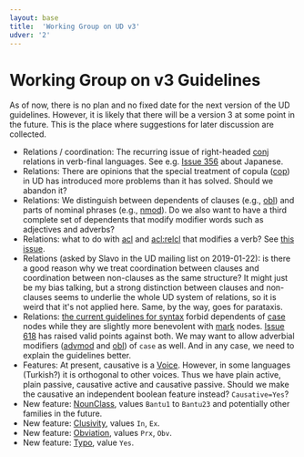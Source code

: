 ```yaml
---
layout: base
title:  'Working Group on UD v3'
udver: '2'
---
```


# Working Group on v3 Guidelines

As of now, there is no plan and no fixed date for the next version of the UD
guidelines. However, it is likely that there will be a version 3 at some point
in the future. This is the place where suggestions for later discussion are
collected.

* Relations / coordination: The recurring issue of right-headed [conj]() relations
  in verb-final languages. See e.g. [Issue 356](https://github.com/UniversalDependencies/docs/issues/356)
  about Japanese.
* Relations: There are opinions that the special treatment of copula ([cop]()) in UD has introduced more problems than it has solved. Should we abandon it?
* Relations: We distinguish between dependents of clauses (e.g., [obl]())
  and parts of nominal phrases (e.g., [nmod]()). Do we also want to have a
  third complete set of dependents that modify modifier words such as adjectives
  and adverbs?
* Relations: what to do with [acl]() and [acl:relcl]() that modifies a verb?
  See [this issue](https://github.com/UniversalDependencies/UD_French-GSD/issues/4#issuecomment-399712521).
* Relations (asked by Slavo in the UD mailing list on 2019-01-22):
  is there a good reason why we treat coordination between clauses and coordination
  between non-clauses as the same structure?
  It might just be my bias talking, but a strong distinction between
  clauses and non-clauses seems to underlie the whole UD system of
  relations, so it is weird that it's not applied here. Same, by the
  way, goes for parataxis.
* Relations: [the current guidelines for syntax](https://universaldependencies.org/u/overview/syntax.html#function-word-modifiers)
  forbid dependents of [case]() nodes while they are slightly more benevolent with [mark]() nodes.
  [Issue 618](https://github.com/UniversalDependencies/docs/issues/618) has raised valid points against both.
  We may want to allow adverbial modifiers ([advmod]() and [obl]()) of `case` as well.
  And in any case, we need to explain the guidelines better.
* Features: At present, causative is a [Voice](). However, in some languages
  (Turkish?) it is orthogonal to other voices. Thus we have plain active, plain
  passive, causative active and causative passive. Should we make the causative
  an independent boolean feature instead? `Causative=Yes`?
* New feature: [NounClass](), values `Bantu1` to `Bantu23` and potentially other families in the future.
* New feature: [Clusivity](), values `In`, `Ex`.
* New feature: [Obviation](), values `Prx`, `Obv`.
* New feature: [Typo](), value `Yes`.

